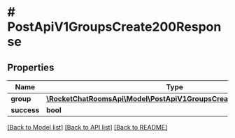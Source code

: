 # # PostApiV1GroupsCreate200Response

## Properties

Name | Type | Description | Notes
------------ | ------------- | ------------- | -------------
**group** | [**\RocketChatRoomsApi\Model\PostApiV1GroupsCreate200ResponseGroup**](PostApiV1GroupsCreate200ResponseGroup.md) |  | [optional]
**success** | **bool** |  | [optional]

[[Back to Model list]](../../README.md#models) [[Back to API list]](../../README.md#endpoints) [[Back to README]](../../README.md)
